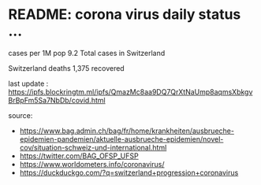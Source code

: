 # README: corona virus daily status ...

  cases per 1M pop
 9.2 Total cases in Switzerland

 Switzerland deaths
 1,375 recovered

last update : <https://ipfs.blockringtm.ml/ipfs/QmazMc8aa9DQ7QrXtNaUmp8aqmsXbkgvBrBpFm5Sa7NbDb/covid.html>

source:
  - <https://www.bag.admin.ch/bag/fr/home/krankheiten/ausbrueche-epidemien-pandemien/aktuelle-ausbrueche-epidemien/novel-cov/situation-schweiz-und-international.html>
  - <https://twitter.com/BAG_OFSP_UFSP>
  - <https://www.worldometers.info/coronavirus/>
  - <https://duckduckgo.com/?q=switzerland+progression+coronavirus>
  

